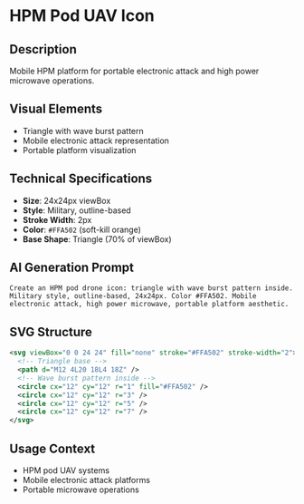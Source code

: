 # HPM Pod UAV Icon

## Description

Mobile HPM platform for portable electronic attack and high power microwave
operations.

## Visual Elements

- Triangle with wave burst pattern
- Mobile electronic attack representation
- Portable platform visualization

## Technical Specifications

- **Size**: 24x24px viewBox
- **Style**: Military, outline-based
- **Stroke Width**: 2px
- **Color**: `#FFA502` (soft-kill orange)
- **Base Shape**: Triangle (70% of viewBox)

## AI Generation Prompt

```text
Create an HPM pod drone icon: triangle with wave burst pattern inside. Military style, outline-based, 24x24px. Color #FFA502. Mobile electronic attack, high power microwave, portable platform aesthetic.
```

## SVG Structure

```svg
<svg viewBox="0 0 24 24" fill="none" stroke="#FFA502" stroke-width="2">
  <!-- Triangle base -->
  <path d="M12 4L20 18L4 18Z" />
  <!-- Wave burst pattern inside -->
  <circle cx="12" cy="12" r="1" fill="#FFA502" />
  <circle cx="12" cy="12" r="3" />
  <circle cx="12" cy="12" r="5" />
  <circle cx="12" cy="12" r="7" />
</svg>
```

## Usage Context

- HPM pod UAV systems
- Mobile electronic attack platforms
- Portable microwave operations
